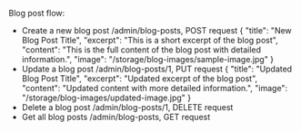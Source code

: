 Blog post flow:
- Create a new blog post
/admin/blog-posts, POST request
{
    "title": "New Blog Post Title",
    "excerpt": "This is a short excerpt of the blog post",
    "content": "This is the full content of the blog post with detailed information.",
    "image": "/storage/blog-images/sample-image.jpg"
}
- Update a blog post
/admin/blog-posts/1, PUT request
{
    "title": "Updated Blog Post Title",
    "excerpt": "Updated excerpt of the blog post",
    "content": "Updated content with more detailed information.",
    "image": "/storage/blog-images/updated-image.jpg"
}
- Delete a blog post
/admin/blog-posts/1, DELETE request
- Get all blog posts
/admin/blog-posts, GET request
